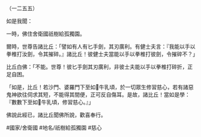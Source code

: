 （一二五五）

如是我聞：

一時，佛住舍衛國祇樹給孤獨園。

爾時，世尊告諸比丘：「譬如有人有匕手劍，其刃廣利。有健士夫言：『我能以手以拳椎打汝劍，令其摧碎。』諸比丘！彼健士夫當能以手以拳椎打彼劍，令摧碎不？」

比丘白佛：「不能。世尊！彼匕手劍其刃廣利，非彼士夫能以手以拳椎打碎折，正足自困。

「如是，比丘！若沙門、婆羅門下至如𤛓牛乳頃，於一切眾生修習慈心，若有諸惡鬼神欲往伺求其短，不能得其間便，正可反自傷耳。是故，諸比丘！當如是學：『數數下至如𤛓牛乳頃，修習慈心。』」

佛說此經已，諸比丘聞佛所說，歡喜奉行。

#國家/舍衛國
#地名/祇樹給孤獨園
#慈心
